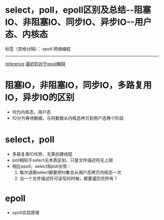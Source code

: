 # select，poll，epoll区别及总结--阻塞IO、非阻塞IO、同步IO、异步IO--用户态、内核态

标签（空格分隔）： epoll 网络编程

---

[reference](https://www.cnblogs.com/langzibin/p/7755783.html)
[最好的对于epoll解释](https://blog.csdn.net/libaineu2004/article/details/70197825)

# 阻塞IO，非阻塞IO，同步IO，多路复用IO，异步IO的区别
- 何为内核态，用户态
- IO分为等待数据，与将数据从内核态拷贝到用户态两个阶段

# select，poll
- 多路复用IO优势，无需创建线程
- poll相较于select无本质区别，只是文件描述符无上限
- 相比epoll，select和poll劣势：
    1. 每次调用select都要把fd集合从用户态拷贝内核态一次
    2. 当一个文件描述符可读写的时候，都要遍历完所有？


# epoll
- epoll实现原理